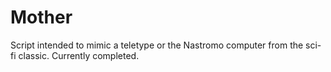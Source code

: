 # Mother
Script intended to mimic a teletype or the Nastromo computer from the sci-fi classic. Currently completed.
